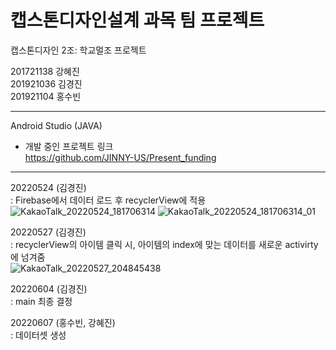 # 캡스톤디자인설계 과목 팀 프로젝트   

캡스톤디자인 2조: 학교멀조 프로젝트   

201721138 강혜진   
201921036 김경진   
201921104 홍수빈   

***

Android Studio (JAVA)   

- 개발 중인 프로젝트 링크   
https://github.com/JINNY-US/Present_funding   

***   

20220524 (김경진)   
: Firebase에서 데이터 로드 후 recyclerView에 적용   
![KakaoTalk_20220524_181706314](https://user-images.githubusercontent.com/57963888/170882418-0215f8a4-b9a7-42b1-9434-78be5c5dae13.jpg)
![KakaoTalk_20220524_181706314_01](https://user-images.githubusercontent.com/57963888/170882410-5829eb4b-e6a2-400e-9a14-dbec3691cb47.jpg)    

20220527 (김경진)   
: recyclerView의 아이템 클릭 시, 아이템의 index에 맞는 데이터를 새로운 activirty에 넘겨줌   
![KakaoTalk_20220527_204845438](https://user-images.githubusercontent.com/57963888/170882332-98ded2bf-e3f7-481d-b5c7-59301af7639f.jpg)   

20220604 (김경진)   
: main 최종 결정   



20220607 (홍수빈, 강혜진)   
: 데이터셋 생성   

